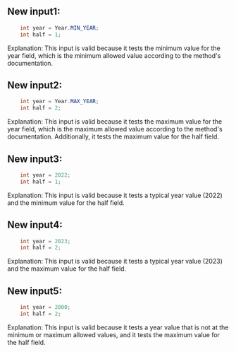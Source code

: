 ## New input1:
```java
    int year = Year.MIN_YEAR;
    int half = 1;
```
Explanation: This input is valid because it tests the minimum value for the year field, which is the minimum allowed value according to the method's documentation.

## New input2:
```java
    int year = Year.MAX_YEAR;
    int half = 2;
```
Explanation: This input is valid because it tests the maximum value for the year field, which is the maximum allowed value according to the method's documentation. Additionally, it tests the maximum value for the half field.

## New input3:
```java
    int year = 2022;
    int half = 1;
```
Explanation: This input is valid because it tests a typical year value (2022) and the minimum value for the half field.

## New input4:
```java
    int year = 2023;
    int half = 2;
```
Explanation: This input is valid because it tests a typical year value (2023) and the maximum value for the half field.

## New input5:
```java
    int year = 2000;
    int half = 2;
```
Explanation: This input is valid because it tests a year value that is not at the minimum or maximum allowed values, and it tests the maximum value for the half field.